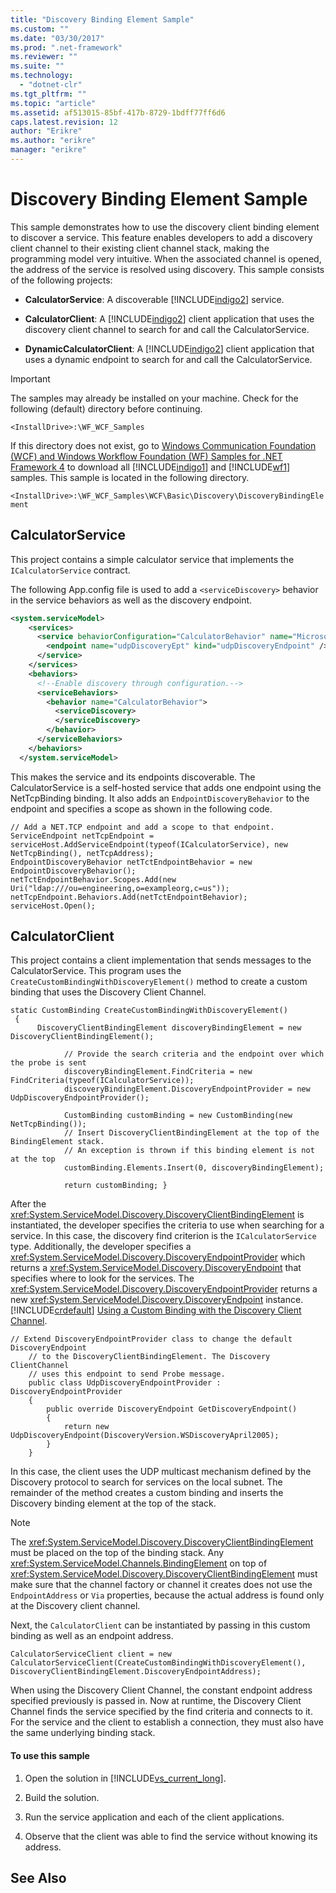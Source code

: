 ```yaml
---
title: "Discovery Binding Element Sample"
ms.custom: ""
ms.date: "03/30/2017"
ms.prod: ".net-framework"
ms.reviewer: ""
ms.suite: ""
ms.technology: 
  - "dotnet-clr"
ms.tgt_pltfrm: ""
ms.topic: "article"
ms.assetid: af513015-85bf-417b-8729-1bdff77ff6d6
caps.latest.revision: 12
author: "Erikre"
ms.author: "erikre"
manager: "erikre"
---
```

# Discovery Binding Element Sample
This sample demonstrates how to use the discovery client binding element to discover a service. This feature enables developers to add a discovery client channel to their existing client channel stack, making the programming model very intuitive. When the associated channel is opened, the address of the service is resolved using discovery. This sample consists of the following projects:  
  
-   **CalculatorService**: A discoverable [!INCLUDE[indigo2](../../../../includes/indigo2-md.md)] service.  
  
-   **CalculatorClient**: A [!INCLUDE[indigo2](../../../../includes/indigo2-md.md)] client application that uses the discovery client channel to search for and call the CalculatorService.  
  
-   **DynamicCalculatorClient**: A [!INCLUDE[indigo2](../../../../includes/indigo2-md.md)] client application that uses a dynamic endpoint to search for and call the CalculatorService.  
  
> [!IMPORTANT]
>  The samples may already be installed on your machine. Check for the following (default) directory before continuing.  
>   
>  `<InstallDrive>:\WF_WCF_Samples`  
>   
>  If this directory does not exist, go to [Windows Communication Foundation (WCF) and Windows Workflow Foundation (WF) Samples for .NET Framework 4](http://go.microsoft.com/fwlink/?LinkId=150780) to download all [!INCLUDE[indigo1](../../../../includes/indigo1-md.md)] and [!INCLUDE[wf1](../../../../includes/wf1-md.md)] samples. This sample is located in the following directory.  
>   
>  `<InstallDrive>:\WF_WCF_Samples\WCF\Basic\Discovery\DiscoveryBindingElement`  
  
## CalculatorService  
 This project contains a simple calculator service that implements the `ICalculatorService` contract.  
  
 The following App.config file is used to add a `<serviceDiscovery>` behavior in the service behaviors as well as the discovery endpoint.  
  
```xml  
<system.serviceModel>  
    <services>  
      <service behaviorConfiguration="CalculatorBehavior" name="Microsoft.Samples.Discovery.CalculatorService">  
        <endpoint name="udpDiscoveryEpt" kind="udpDiscoveryEndpoint" />  
      </service>  
    </services>  
    <behaviors>  
      <!--Enable discovery through configuration.-->  
      <serviceBehaviors>  
        <behavior name="CalculatorBehavior">  
          <serviceDiscovery>  
          </serviceDiscovery>  
        </behavior>  
      </serviceBehaviors>  
    </behaviors>  
  </system.serviceModel>  
```  
  
 This makes the service and its endpoints discoverable. The CalculatorService is a self-hosted service that adds one endpoint using the NetTcpBinding binding. It also adds an `EndpointDiscoveryBehavior` to the endpoint and specifies a scope as shown in the following code.  
  
```  
// Add a NET.TCP endpoint and add a scope to that endpoint.  
ServiceEndpoint netTcpEndpoint = serviceHost.AddServiceEndpoint(typeof(ICalculatorService), new NetTcpBinding(), netTcpAddress);  
EndpointDiscoveryBehavior netTctEndpointBehavior = new EndpointDiscoveryBehavior();  
netTctEndpointBehavior.Scopes.Add(new Uri("ldap:///ou=engineering,o=exampleorg,c=us"));  
netTcpEndpoint.Behaviors.Add(netTctEndpointBehavior);  
serviceHost.Open();  
```  
  
## CalculatorClient  
 This project contains a client implementation that sends messages to the CalculatorService. This program uses the `CreateCustomBindingWithDiscoveryElement()` method to create a custom binding that uses the Discovery Client Channel.  
  
```  
static CustomBinding CreateCustomBindingWithDiscoveryElement()  
 {  
      DiscoveryClientBindingElement discoveryBindingElement = new DiscoveryClientBindingElement();  
  
            // Provide the search criteria and the endpoint over which the probe is sent  
            discoveryBindingElement.FindCriteria = new FindCriteria(typeof(ICalculatorService));  
            discoveryBindingElement.DiscoveryEndpointProvider = new UdpDiscoveryEndpointProvider();  
  
            CustomBinding customBinding = new CustomBinding(new NetTcpBinding());  
            // Insert DiscoveryClientBindingElement at the top of the BindingElement stack.  
            // An exception is thrown if this binding element is not at the top  
            customBinding.Elements.Insert(0, discoveryBindingElement);  
  
            return customBinding; }  
```  
  
 After the <xref:System.ServiceModel.Discovery.DiscoveryClientBindingElement> is instantiated, the developer specifies the criteria to use when searching for a service. In this case, the discovery find criterion is the `ICalculatorService` type. Additionally, the developer specifies a <xref:System.ServiceModel.Discovery.DiscoveryEndpointProvider> which returns a <xref:System.ServiceModel.Discovery.DiscoveryEndpoint> that specifies where to look for the services. The <xref:System.ServiceModel.Discovery.DiscoveryEndpointProvider> returns a new <xref:System.ServiceModel.Discovery.DiscoveryEndpoint> instance. [!INCLUDE[crdefault](../../../../includes/crdefault-md.md)] [Using a Custom Binding with the Discovery Client Channel](../../../../docs/framework/wcf/feature-details/using-a-custom-binding-with-the-discovery-client-channel.md).  
  
```  
// Extend DiscoveryEndpointProvider class to change the default DiscoveryEndpoint  
    // to the DiscoveryClientBindingElement. The Discovery ClientChannel   
    // uses this endpoint to send Probe message.  
    public class UdpDiscoveryEndpointProvider : DiscoveryEndpointProvider  
    {  
        public override DiscoveryEndpoint GetDiscoveryEndpoint()  
        {  
            return new UdpDiscoveryEndpoint(DiscoveryVersion.WSDiscoveryApril2005);  
        }  
    }  
```  
  
 In this case, the client uses the UDP multicast mechanism defined by the Discovery protocol to search for services on the local subnet. The remainder of the method creates a custom binding and inserts the Discovery binding element at the top of the stack.  
  
> [!NOTE]
>  The <xref:System.ServiceModel.Discovery.DiscoveryClientBindingElement> must be placed on the top of the binding stack. Any <xref:System.ServiceModel.Channels.BindingElement> on top of <xref:System.ServiceModel.Discovery.DiscoveryClientBindingElement> must make sure that the channel factory or channel it creates does not use the `EndpointAddress` or `Via` properties, because the actual address is found only at the Discovery client channel.  
  
 Next, the `CalculatorClient` can be instantiated by passing in this custom binding as well as an endpoint address.  
  
```  
CalculatorServiceClient client = new CalculatorServiceClient(CreateCustomBindingWithDiscoveryElement(), DiscoveryClientBindingElement.DiscoveryEndpointAddress);  
```  
  
 When using the Discovery Client Channel, the constant endpoint address specified previously is passed in. Now at runtime, the Discovery Client Channel finds the service specified by the find criteria and connects to it. For the service and the client to establish a connection, they must also have the same underlying binding stack.  
  
#### To use this sample  
  
1.  Open the solution in [!INCLUDE[vs_current_long](../../../../includes/vs-current-long-md.md)].  
  
2.  Build the solution.  
  
3.  Run the service application and each of the client applications.  
  
4.  Observe that the client was able to find the service without knowing its address.  
  
## See Also
